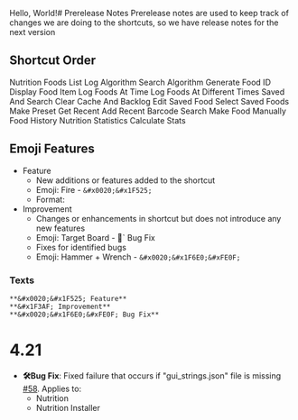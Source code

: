 Hello, World!# Prerelease Notes
Prerelease notes are used to keep track of changes we are doing to the shortcuts, so we have release notes for the next version

## Shortcut Order
Nutrition
Foods List
Log Algorithm
Search Algorithm
Generate Food ID
Display Food Item
Log Foods At Time
Log Foods At Different Times
Saved And Search
Clear Cache And Backlog
Edit Saved Food
Select Saved Foods
Make Preset
Get Recent
Add Recent
Barcode Search
Make Food Manually
Food History
Nutrition Statistics
Calculate Stats

## Emoji Features
- Feature
	- New additions or features added to the shortcut
	- Emoji: Fire - `&#x0020;&#x1F525;`
	- Format:
- Improvement
	- Changes or enhancements in shortcut but does not introduce any new features
	- Emoji: Target Board - &#x1F3AF;`
 Bug Fix
	- Fixes for identified bugs
	- Emoji: Hammer + Wrench - `&#x0020;&#x1F6E0;&#xFE0F;`

### Texts
```
**&#x0020;&#x1F525; Feature**
**&#x1F3AF; Improvement**
**&#x0020;&#x1F6E0;&#xFE0F; Bug Fix**
```

# 4.21
- **&#x0020;&#x1F6E0;&#xFE0F;Bug Fix**: Fixed failure that occurs if "gui_strings.json" file is missing [#58](https://github.com/iffy-pi/apple-shortcuts/issues/58). Applies to:
	- Nutrition
	- Nutrition Installer 